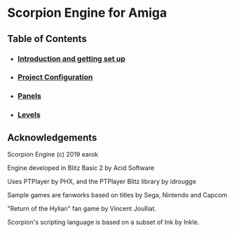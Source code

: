 # Scorpion Engine for Amiga

## Table of Contents

* ### [Introduction and getting set up](./Introduction/README.md)
* ### [Project Configuration](./ProjectConfiguration/README.md)
* ### [Panels](./Panels/README.md)
* ### [Levels](./Levels/README.md)

## Acknowledgements

Scorpion Engine (c) 2019 earok

Engine developed in Blitz Basic 2 by Acid Software

Uses PTPlayer by PHX, and the PTPlayer Blitz library by idrougge

Sample games are fanworks based on titles by Sega, Nintendo and Capcom

"Return of the Hylian" fan game by Vincent Joulliat.

Scorpion's scripting language is based on a subset of Ink by Inkle.
